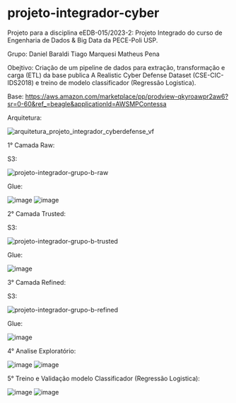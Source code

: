 # projeto-integrador-cyber
Projeto para a disciplina eEDB-015/2023-2: Projeto Integrado do curso de Engenharia de Dados &amp; Big Data da PECE-Poli USP.

Grupo:
Daniel Baraldi
Tiago Marquesi
Matheus Pena

Obejtivo:
Criação de um pipeline de dados para extração, transformação e carga (ETL) da base publica A Realistic Cyber Defense Dataset (CSE-CIC-IDS2018) e treino de modelo classificador (Regressão Logistica). 

Base: https://aws.amazon.com/marketplace/pp/prodview-qkyroawpr2aw6?sr=0-60&ref_=beagle&applicationId=AWSMPContessa

Arquitetura:

![arquitetura_projeto_integrador_cyberdefense_vf](https://github.com/matheusnpena/projeto-integrador-cyber/assets/60858939/ed66b809-c25b-4620-8823-bdc689a35aa0)


1° Camada Raw:

S3:

![projeto-integrador-grupo-b-raw](https://github.com/matheusnpena/projeto-integrador-cyber/assets/60858939/42fce20c-8452-43a9-ab2d-69a6307f83d7)

Glue:

![image](https://github.com/matheusnpena/projeto-integrador-cyber/assets/60858939/de5504cf-ab31-4577-b8b7-07d922bfd756)
![image](https://github.com/matheusnpena/projeto-integrador-cyber/assets/60858939/103192a6-ee19-4d01-a1b1-aedc3d0c81e5)


2° Camada Trusted:

S3:

![projeto-integrador-grupo-b-trusted](https://github.com/matheusnpena/projeto-integrador-cyber/assets/60858939/d2f03d42-9363-47e9-9e7d-0e00abb39202)

Glue:

![image](https://github.com/matheusnpena/projeto-integrador-cyber/assets/60858939/5e8a631e-4d46-444b-b776-45e6fa50ab6c)

3° Camada Refined:

S3:

![projeto-integrador-grupo-b-refined](https://github.com/matheusnpena/projeto-integrador-cyber/assets/60858939/740d8122-bb4d-4a13-a285-f044c6cc6130)

Glue:

![image](https://github.com/matheusnpena/projeto-integrador-cyber/assets/60858939/0d674c30-0799-4009-8609-eaa5dd1cbbaa)


4° Analise Exploratório:

![image](https://github.com/matheusnpena/projeto-integrador-cyber/assets/60858939/0e4fbf48-9f5c-4491-b2ad-ec8aff620c0a)
![image](https://github.com/matheusnpena/projeto-integrador-cyber/assets/60858939/571b0929-a08d-4a05-a1cd-fda7ce2c4559)


5° Treino e Validação modelo Classificador (Regressão Logistica):

![image](https://github.com/matheusnpena/projeto-integrador-cyber/assets/60858939/cf56158f-74a1-47af-a9ec-56cea316fc2c)
![image](https://github.com/matheusnpena/projeto-integrador-cyber/assets/60858939/47d1f68e-641c-4911-958d-9af6ac1b6893)




